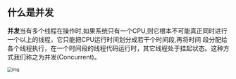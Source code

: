 ## 什么是并发

**并发**当有多个线程在操作时,如果系统只有一个CPU,则它根本不可能真正同时进行一个以上的线程，它只能把CPU运行时间划分成若干个时间段,再将时间 段分配给各个线程执行，在一个时间段的线程代码运行时，其它线程处于挂起状态。这种方式我们称之为并发(Concurrent)。

<img src="https://pic-1257412153.cos.ap-nanjing.myqcloud.com/images/2022/12/13/20150421090215671-bef5be" alt="img" style="zoom:67%;" />